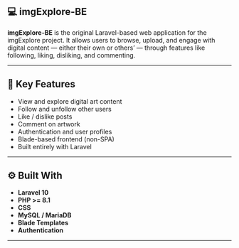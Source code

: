 ## 💻 imgExplore-BE

**imgExplore-BE** is the original Laravel-based web application for the imgExplore project. It allows users to browse, upload, and engage with digital content — either their own or others’ — through features like following, liking, disliking, and commenting.

---

## 🚀 Key Features

- View and explore digital art content
- Follow and unfollow other users
- Like / dislike posts
- Comment on artwork
- Authentication and user profiles
- Blade-based frontend (non-SPA)
- Built entirely with Laravel

---

## ⚙️ Built With

- **Laravel 10**
- **PHP >= 8.1**
- **CSS**
- **MySQL / MariaDB**
- **Blade Templates**
- **Authentication**

---
